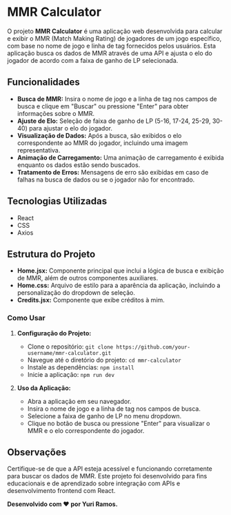 # MMR Calculator

O projeto **MMR Calculator** é uma aplicação web desenvolvida para calcular e exibir o MMR (Match Making Rating) de jogadores de um jogo específico, com base no nome de jogo e linha de tag fornecidos pelos usuários. Esta aplicação busca os dados de MMR através de uma API e ajusta o elo do jogador de acordo com a faixa de ganho de LP selecionada.

## Funcionalidades

- **Busca de MMR:** Insira o nome de jogo e a linha de tag nos campos de busca e clique em "Buscar" ou pressione "Enter" para obter informações sobre o MMR.
- **Ajuste de Elo:** Seleção de faixa de ganho de LP (5-16, 17-24, 25-29, 30-40) para ajustar o elo do jogador.
- **Visualização de Dados:** Após a busca, são exibidos o elo correspondente ao MMR do jogador, incluindo uma imagem representativa.
- **Animação de Carregamento:** Uma animação de carregamento é exibida enquanto os dados estão sendo buscados.
- **Tratamento de Erros:** Mensagens de erro são exibidas em caso de falhas na busca de dados ou se o jogador não for encontrado.

## Tecnologias Utilizadas

- React
- CSS
- Axios

## Estrutura do Projeto

- **Home.jsx:** Componente principal que inclui a lógica de busca e exibição de MMR, além de outros componentes auxiliares.
- **Home.css:** Arquivo de estilo para a aparência da aplicação, incluindo a personalização do dropdown de seleção.
- **Credits.jsx:** Componente que exibe créditos à mim.

### Como Usar

1. **Configuração do Projeto:**
   - Clone o repositório: `git clone https://github.com/your-username/mmr-calculator.git`
   - Navegue até o diretório do projeto: `cd mmr-calculator`
   - Instale as dependências: `npm install`
   - Inicie a aplicação: `npm run dev`
   
2. **Uso da Aplicação:**
   - Abra a aplicação em seu navegador.
   - Insira o nome de jogo e a linha de tag nos campos de busca.
   - Selecione a faixa de ganho de LP no menu dropdown.
   - Clique no botão de busca ou pressione "Enter" para visualizar o MMR e o elo correspondente do jogador.

## Observações

Certifique-se de que a API esteja acessível e funcionando corretamente para buscar os dados de MMR. Este projeto foi desenvolvido para fins educacionais e de aprendizado sobre integração com APIs e desenvolvimento frontend com React.

**Desenvolvido com ❤️ por Yuri Ramos.**
